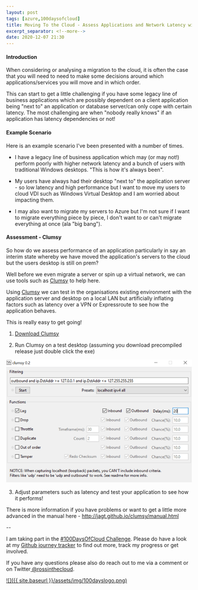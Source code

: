 ```yaml
---
layout: post
tags: [azure,100daysofcloud]
title: Moving To the Cloud - Assess Applications and Network Latency with Clumsy [#100DaysOfCloud Day 17/100] 
excerpt_separator: <!--more-->
date: 2020-12-07 21:30
---
```

#### Introduction

When considering or analysing a migration to the cloud, it is often the case that you will need to need to make some decisions around which applications/services you will move and in which order.

This can start to get a little challenging if you have some legacy line of business applications which are possibly dependent on a client application being "next to" an application or database server/can only cope with certain latency. The most challenging are when "nobody really knows" if an application has latency dependencies or not!

#### Example Scenario

Here is an example scenario I've been presented with a number of times.

- I have a legacy line of business application which may (or may not!) perform poorly with higher network latency and a bunch of users with traditional Windows desktops. "This is how it's always been".

- My users have always had their desktop "next to" the application server - so low latency and high performance but I want to move my users to cloud VDI such as Windows Virtual Desktop and I am worried about impacting them.

- I may also want to migrate my servers to Azure but I'm not sure if I want to migrate everything piece by piece, I don't want to or can't migrate everything at once (ala "big bang").

#### Assessment - Clumsy

So how do we assess performance of an application particularly in say an interim state whereby we have moved the application's servers to the cloud but the users desktop is still on prem?

Well before we even migrate a server or spin up a virtual network, we can use tools such as <a href="http://jagt.github.io/clumsy/index.html" target="_blank">Clumsy</a> to help here.

Using <a href="http://jagt.github.io/clumsy/index.html" target="_blank">Clumsy</a> we can test in the organisations existing environment with the application server and desktop on a local LAN but artificially inflating factors such as latency over a VPN or Expressroute to see how the application behaves.

This is really easy to get going!

1. <a href="http://jagt.github.io/clumsy/download.html" target="_blank">Download Clumsy</a>

2. Run Clumsy on a test desktop (assuming you download precompiled release just double click the exe)

![](../assets/img/blog/2020-12-07-Day17of100DaysOfCloud-AssessAppsWithClumsy/1.png)

3. Adjust parameters such as latency and test your application to see how it performs!

There is more information if you have problems or want to get a little more advanced in the manual here - <a href="http://jagt.github.io/clumsy/manual.html" target="_blank">http://jagt.github.io/clumsy/manual.html</a>

--

I am taking part in the <a href="https://100daysofcloud.com/" target="_blank">#100DaysOfCloud Challenge</a>. Please do have a look at my <a href="https://github.com/rossinthecloud/100DaysOfCloud" target="_blank">Github journey tracker</a> to find out more, track my progress or get involved.

If you have any questions please also do reach out to me via a comment or on Twitter<a href="https://www.twitter.com/rossinthecloud" target="_blank"> @rossinthecloud</a>.

<a href="https://github.com/rossinthecloud/100DaysOfCloud" target="_blank">![]({{ site.baseurl }}/assets/img/100dayslogo.png)</a>

